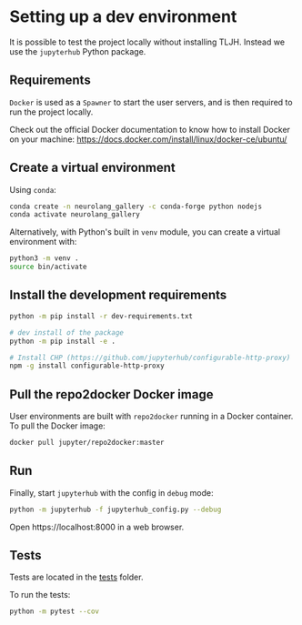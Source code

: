 # Setting up a dev environment

It is possible to test the project locally without installing TLJH. Instead we use the `jupyterhub` Python package.

## Requirements

`Docker` is used as a `Spawner` to start the user servers, and is then required to run the project locally.

Check out the official Docker documentation to know how to install Docker on your machine: https://docs.docker.com/install/linux/docker-ce/ubuntu/

## Create a virtual environment

Using `conda`:

```bash
conda create -n neurolang_gallery -c conda-forge python nodejs
conda activate neurolang_gallery
```

Alternatively, with Python's built in `venv` module, you can create a virtual environment with:

```bash
python3 -m venv .
source bin/activate
```

## Install the development requirements


```bash
python -m pip install -r dev-requirements.txt

# dev install of the package
python -m pip install -e .

# Install CHP (https://github.com/jupyterhub/configurable-http-proxy)
npm -g install configurable-http-proxy
```

## Pull the repo2docker Docker image

User environments are built with `repo2docker` running in a Docker container. To pull the Docker image:

```bash
docker pull jupyter/repo2docker:master
```

## Run

Finally, start `jupyterhub` with the config in `debug` mode:

```bash
python -m jupyterhub -f jupyterhub_config.py --debug
```

Open https://localhost:8000 in a web browser.

## Tests

Tests are located in the [tests](./tests) folder.

To run the tests:

```bash
python -m pytest --cov
```